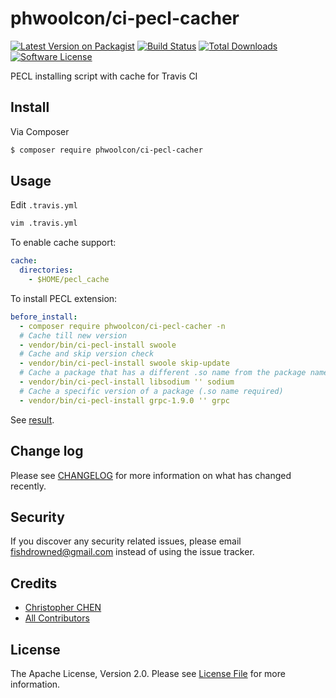 # phwoolcon/ci-pecl-cacher

[![Latest Version on Packagist][ico-version]][link-packagist]
[![Build Status][ico-travis]][link-travis]
[![Total Downloads][ico-downloads]][link-downloads]
[![Software License][ico-license]](LICENSE.md)

PECL installing script with cache for Travis CI

## Install
Via Composer
```bash
$ composer require phwoolcon/ci-pecl-cacher
```

## Usage
Edit `.travis.yml`
```bash
vim .travis.yml
```
To enable cache support:
```yaml
cache:
  directories:
    - $HOME/pecl_cache
```
To install PECL extension:
```yaml
before_install:
  - composer require phwoolcon/ci-pecl-cacher -n
  # Cache till new version
  - vendor/bin/ci-pecl-install swoole
  # Cache and skip version check
  - vendor/bin/ci-pecl-install swoole skip-update
  # Cache a package that has a different .so name from the package name
  - vendor/bin/ci-pecl-install libsodium '' sodium
  # Cache a specific version of a package (.so name required)
  - vendor/bin/ci-pecl-install grpc-1.9.0 '' grpc
```

See [result](https://travis-ci.org/phwoolcon/ci-pecl-cacher/jobs/303924272#L472).

## Change log

Please see [CHANGELOG](CHANGELOG.md) for more information on what has changed recently.

## Security

If you discover any security related issues, please email fishdrowned@gmail.com instead of using the issue tracker.

## Credits

- [Christopher CHEN][link-author]
- [All Contributors][link-contributors]

## License

The Apache License, Version 2.0. Please see [License File](LICENSE.md) for more information.

[ico-version]: https://img.shields.io/packagist/v/phwoolcon/ci-pecl-cacher.svg?style=flat-square
[ico-license]: https://img.shields.io/badge/license-Apache%202.0-brightgreen.svg?style=flat-square
[ico-travis]: https://img.shields.io/travis/phwoolcon/ci-pecl-cacher/master.svg?style=flat-square
[ico-scrutinizer]: https://img.shields.io/scrutinizer/coverage/g/phwoolcon/ci-pecl-cacher.svg?style=flat-square
[ico-code-quality]: https://img.shields.io/scrutinizer/g/phwoolcon/ci-pecl-cacher.svg?style=flat-square
[ico-downloads]: https://img.shields.io/packagist/dt/phwoolcon/ci-pecl-cacher.svg?style=flat-square

[link-packagist]: https://packagist.org/packages/phwoolcon/ci-pecl-cacher
[link-travis]: https://travis-ci.org/phwoolcon/ci-pecl-cacher
[link-scrutinizer]: https://scrutinizer-ci.com/g/phwoolcon/ci-pecl-cacher/code-structure
[link-code-quality]: https://scrutinizer-ci.com/g/phwoolcon/ci-pecl-cacher
[link-downloads]: https://packagist.org/packages/phwoolcon/ci-pecl-cacher
[link-author]: https://github.com/Fishdrowned
[link-contributors]: ../../contributors
